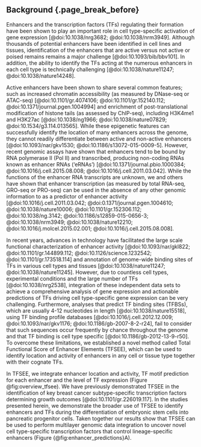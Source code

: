 ## Background {.page_break_before}

Enhancers and the transcription factors (TFs) regulating their formation have been shown to play an important role in cell type-specific activation of gene expression [@doi:10.1038/nrg3682; @doi:10.1038/nrm3949].
Although thousands of potential enhancers have been identified in cell lines and tissues, identification of the enhancers that are active versus not active or poised remains remains a major challenge [@doi:10.1093/bib/bbv101].
In addition, the ability to identify the TFs acting at the numerous enhancers in each cell type is technically challenging [@doi:10.1038/nature11247; @doi:10.1038/nature14248].

Active enhancers have been shown to share several common features; such as increased chromatin accessibility (as measured by DNase-seq or ATAC-seq) [@doi:10.1101/gr.4074106; @doi:10.1101/gr.152140.112; @doi:10.1371/journal.pgen.1004994] and enrichment of post-translational modification of histone tails (as assessed by ChIP-seq), including H3K4me1 and H3K27ac [@doi:10.1038/ng1966; @doi:10.1038/nature07829; @doi:10.1534/g3.114.013565]. While these epigenetic features can successfully identify the location of many enhancers across the genome, they cannot readily differentiate between active and non-active enhancers [@doi:10.1093/nar/gkv1530; @doi:10.1186/s13072-015-0009-5]. However, recent genomic assays have shown that enhancers tend to be bound by RNA polymerase II (Pol II) and transcribed, producing non-coding RNAs known as enhancer RNAs (‘eRNAs’) [@doi:10.1371/journal.pbio.1000384; @doi:10.1016/j.cell.2015.08.008; @doi:10.1016/j.cell.2011.03.042].
While the functions of the enhancer RNA transcripts are unknown, we and others have shown that enhancer transcription (as measured by total RNA-seq, GRO-seq or PRO-seq) can be used in the absence of any other genomic information to as a predictor of enhancer activity [@doi:10.1016/j.cell.2011.03.042; @doi:0.1371/journal.pgen.1004610; @doi:10.1038/nature10006; @doi:10.1101/gr.152306.112; @doi:10.1038/ng.3142; @doi:10.1186/s12859-015-0656-3; @doi:10.1038/nrm3949; @doi:10.1038/nature12210; @doi:10.1016/j.molcel.2015.02.001; @doi:10.1016/j.cell.2015.08.008].

In recent years, advances in technology have facilitated the large scale functional characterization of enhancer activity [@doi:10.1093/nar/gkl822; @doi:10.1101/gr.144899.112; @doi:10.1126/science.1232542; @doi:10.1101/gr.173518.114] and annotation of genome-wide binding sites of TFs in various cell types and tissues [@doi:10.1038/nature11247; @doi:10.1038/nature11245]. However, due to countless cell types, experimental conditions and the large number of TFs [@doi:10.1038/nrg2538], integration of these independent data sets to achieve a comprehensive analysis of gene expression and actionable predictions of TFs driving cell type-specific gene expression can be very challenging. Furthermore, analyses that predict TF binding sites (TFBSs), which are usually 4-12 nucleotides in length [@doi:10.1038/nature15518], using TF binding profile databases [@doi:10.1016/j.cell.2012.12.009; @doi:10.1093/nar/gkv1176; @doi:10.1186/gb-2007-8-2-r24], fail to consider that such sequences occur frequently by chance throughout the genome and that TF binding is cell type specific [@doi:10.1186/gb-2012-13-9-r50]. To overcome these limitations, we established a novel method called Total Functional Score of Enhancer Elements (TFSEE), which can be used to identify location and activity of enhancers in any cell or tissue type together with their cognate TFs.

In TFSEE, we integrate enhancer location and activity, TF motif prediction for each enhancer and the level of TF expression (Figure @fig:overview_tfsee). We have previously demonstrated TFSEE in the identification of
key breast cancer subtype-specific transcription factors determining growth outcomes [@doi:10.1101/gr.226019.117]. In the studies presented herein, we demonstrate the broader use of TFSEE to identify enhancers and TFs during the differentiation of embryonic stem cells into pancreatic progenitor cells.
Taken together our results show that TFSEE can be used to perform multilayer genomic data integration to uncover novel cell type-specific transcription factors that control lineage-specific enhancers (Figure {@fig:enhancer_predictions}A).
